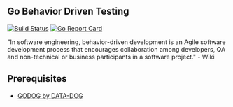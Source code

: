 ## Go Behavior Driven Testing

[![Build Status](https://travis-ci.org/rakin92/go-bdd-starter.svg?branch=master)](https://travis-ci.org/rakin92/go-bdd-starter)
[![Go Report Card](https://goreportcard.com/badge/github.com/rakin92/go-bdd-starter)](https://goreportcard.com/report/github.com/rakin92/go-bdd-starter)

"In software engineering, behavior-driven development is an Agile software development process that encourages collaboration among developers, QA and non-technical or business participants in a software project." - Wiki

## Prerequisites

* [GODOG by DATA-DOG](https://github.com/DATA-DOG/godog)